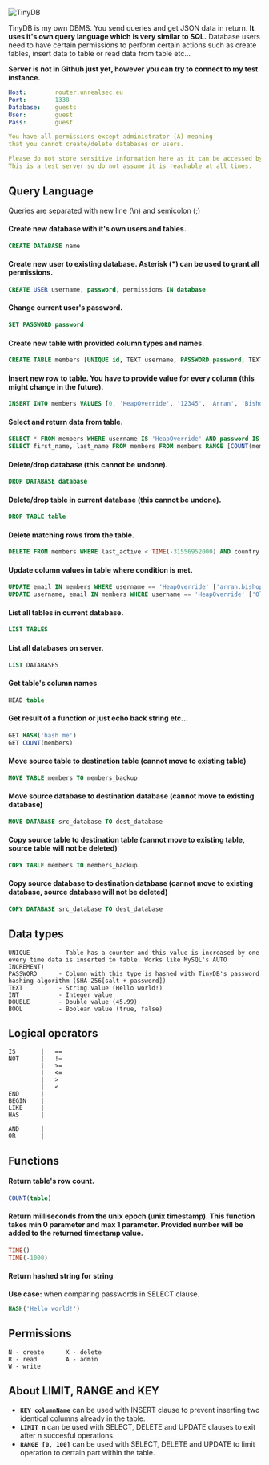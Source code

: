 ![TinyDB](https://i.ibb.co/LCjvLjr/tinydb2.png)

TinyDB is my own DBMS. You send queries and get JSON data in return. 
**It uses it's own query language which is very similar to SQL.** 
Database users need to have certain permissions to perform certain actions such as create tables, 
insert data to table or read data from table etc...

**Server is not in Github just yet, however you can try to connect to my test instance.**
```yaml
Host:        router.unrealsec.eu
Port:        1338
Database:    guests
User:        guest
Pass:        guest

You have all permissions except administrator (A) meaning 
that you cannot create/delete databases or users.

Please do not store sensitive information here as it can be accessed by another user!
This is a test server so do not assume it is reachable at all times.
```

## Query Language
Queries are separated with new line (\n) and semicolon (;)

#### Create new database with it's own users and tables.
```sql
CREATE DATABASE name
```
#### Create new user to existing database. Asterisk (\*) can be used to grant all permissions.
```sql
CREATE USER username, password, permissions IN database
```
#### Change current user's password.
```sql
SET PASSWORD password
```
#### Create new table with provided column types and names.
```sql
CREATE TABLE members [UNIQUE id, TEXT username, PASSWORD password, TEXT first_name, TEXT last_name, LONG member_since]
```
#### Insert new row to table. You have to provide value for every column (this might change in the future).
```sql
INSERT INTO members VALUES [0, 'HeapOverride', '12345', 'Arran', 'Bishop', 1587076575533] KEY username
```
#### Select and return data from table.
```sql
SELECT * FROM members WHERE username IS 'HeapOverride' AND password IS HASH('12345') LIMIT 1
SELECT first_name, last_name FROM members FROM members RANGE [COUNT(members, -25), COUNT(members)]
```
#### Delete/drop database (this cannot be undone).
```sql
DROP DATABASE database
```
#### Delete/drop table in current database (this cannot be undone).
```sql
DROP TABLE table
```
#### Delete matching rows from the table.
```sql
DELETE FROM members WHERE last_active < TIME(-31556952000) AND country NOT 'Finland'
```
#### Update column values in table where condition is met.
```sql
UPDATE email IN members WHERE username == 'HeapOverride' ['arran.bishop89@aol.com'] LIMIT 1
UPDATE username, email IN members WHERE username == 'HeapOverride' ['Old name is boring', 'arran.bishop89@aol.com'] LIMIT 1
```
#### List all tables in current database.
```sql
LIST TABLES
```
#### List all databases on server.
```sql
LIST DATABASES
```
#### Get table's column names
```sql
HEAD table
```
#### Get result of a function or just echo back string etc...
```sql
GET HASH('hash me')
GET COUNT(members)
```
#### Move source table to destination table (cannot move to existing table)
```sql
MOVE TABLE members TO members_backup
```
#### Move source database to destination database (cannot move to existing database)
```sql
MOVE DATABASE src_database TO dest_database
```
#### Copy source table to destination table (cannot move to existing table, source table will not be deleted)
```sql
COPY TABLE members TO members_backup
```
#### Copy source database to destination database (cannot move to existing database, source database will not be deleted)
```sql
COPY DATABASE src_database TO dest_database
```

## Data types
```
UNIQUE        - Table has a counter and this value is increased by one every time data is inserted to table. Works like MySQL's AUTO INCREMENT)
PASSWORD      - Column with this type is hashed with TinyDB's password hashing algorithm (SHA-256[salt + password])
TEXT          - String value (Hello world!)
INT           - Integer value
DOUBLE        - Double value (45.99)
BOOL          - Boolean value (true, false)
```

## Logical operators
```
IS       |   ==
NOT      |   !=
         |   >=
         |   <=
         |   >
         |   <
END      |   
BEGIN    |   
LIKE     |   
HAS      |   

AND      |   
OR       |
```

## Functions

#### Return table's row count.
```sql
COUNT(table)
```
#### Return milliseconds from the unix epoch (unix timestamp). This function takes min 0 parameter and max 1 parameter. Provided number will be added to the returned timestamp value.
```sql
TIME()
TIME(-1000)
```
#### Return hashed string for string
**Use case:** when comparing passwords in SELECT clause.
```sql
HASH('Hello world!')
```

## Permissions
```
N - create      X - delete
R - read        A - admin
W - write
```

## About LIMIT, RANGE and KEY
- **``KEY columnName``** can be used with INSERT clause to prevent inserting two identical columns already in the table.
- **``LIMIT n``** can be used with SELECT, DELETE and UPDATE clauses to exit after n succesful operations.
- **``RANGE [0, 100]``** can be used with SELECT, DELETE and UPDATE to limit operation to certain part within the table.
